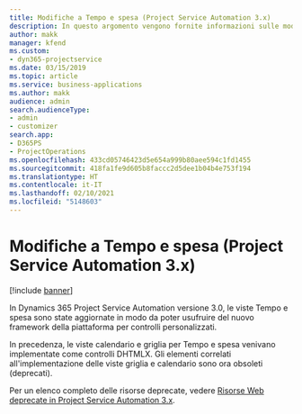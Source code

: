 ```yaml
---
title: Modifiche a Tempo e spesa (Project Service Automation 3.x)
description: In questo argomento vengono fornite informazioni sulle modifiche alla soluzione per Tempo e spesa.
author: makk
manager: kfend
ms.custom:
- dyn365-projectservice
ms.date: 03/15/2019
ms.topic: article
ms.service: business-applications
ms.author: makk
audience: admin
search.audienceType:
- admin
- customizer
search.app:
- D365PS
- ProjectOperations
ms.openlocfilehash: 433cd05746423d5e654a999b80aee594c1fd1455
ms.sourcegitcommit: 418fa1fe9d605b8faccc2d5dee1b04b4e753f194
ms.translationtype: HT
ms.contentlocale: it-IT
ms.lasthandoff: 02/10/2021
ms.locfileid: "5148603"
---
```

# <a name="time-and-expense-changes-project-service-automation-3x"></a>Modifiche a Tempo e spesa (Project Service Automation 3.x)

[!include [banner](../../includes/psa-now-project-operations.md)]

In Dynamics 365 Project Service Automation versione 3.0, le viste Tempo e spesa sono state aggiornate in modo da poter usufruire del nuovo framework della piattaforma per controlli personalizzati.

In precedenza, le viste calendario e griglia per Tempo e spesa venivano implementate come controlli DHTMLX. Gli elementi correlati all'implementazione delle viste griglia e calendario sono ora obsoleti (deprecati).

Per un elenco completo delle risorse deprecate, vedere [Risorse Web deprecate in Project Service Automation 3.x](web-resources-deprecated-v3.x.md).

